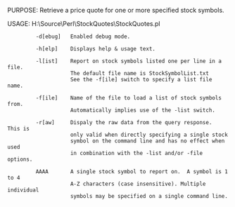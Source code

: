 PURPOSE: Retrieve a price quote for one or more specified stock symbols.

USAGE:   H:\Source\Perl\StockQuotes\StockQuotes.pl <switches>

             -d[ebug]   Enabled debug mode.

             -h[elp]    Displays help & usage text.

             -l[ist]    Report on stock symbols listed one per line in a file.
                        The default file name is StockSymbolList.txt
                        See the -f[ile] switch to specify a list file name.

             -f[ile]    Name of the file to load a list of stock symbols from.
                        Automatically implies use of the -list switch.

             -r[aw]     Dispaly the raw data from the query response.  This is
                        only valid when directly specifying a single stock
                        symbol on the command line and has no effect when used
                        in combination with the -list and/or -file options.

             AAAA       A single stock symbol to report on.  A symbol is 1 to 4
                        A-Z characters (case insensitive). Multiple individual
                        symbols may be specified on a single command line.
                        
